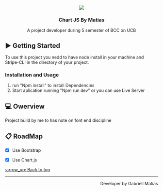
<br />
<div align="center">

  <img style="margin-top:100px;" src="https://github.com/GabriellMatias/frontEndFinalProject/assets/80908772/aba726d7-205c-481a-81fa-6e4d3c1e9c58"/>

  <h3 align="center">Chart JS By Matias</h3>

  <p align="center">
    A project developer during 5 semester of BCC on UCB
    <br />
  </p>
</div>


## :arrow_forward: Getting Started

To use this project you nedd to have node install in your machine and Stripe-CLI in the directory of your project.

### Installation and Usage

1. run "Npm install" to install Dependencies
2. Start aplication running "Npm run dev" or you can use Live Server


## 💻 Owerview
 Project build by me to has note on font end discipline


## :clipboard: RoadMap

- [x] Use Bootstrap
- [x] Use Chart.js


<a href='#top'>
:arrow_up: Back to top
</a>

<hr/>

<footer>
  <p align="right">
    Developer by Gabriell Matias
  </p>
</footer>



